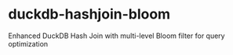 # duckdb-hashjoin-bloom
Enhanced DuckDB Hash Join with multi-level Bloom filter for query optimization
